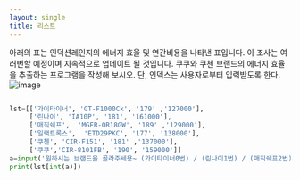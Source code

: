 ```yaml
---
layout: single
title: 리스트
---
```


아래의 표는 인덕션레인지의 에너지 효율 및 연간비용을 나타낸 표입니다. 
이 조사는 여러번할 예정이며 지속적으로 업데이트 될 것입니다. 쿠쿠와 
쿠첸 브랜드의 에너지 효율을 추출하는 프로그램을 작성해 보시오. 
단, 인덱스는 사용자로부터 입력받도록 한다.
![image](https://user-images.githubusercontent.com/80248096/111964828-60006480-8b38-11eb-8e74-cfacd47d6d7f.png)


~~~python

lst=[['가이타이너', 'GT-F1000Ck', '179' ,'127000'],
     ['린나이', 'IA10P', '181', '161000'],
     ['매직쉐프',  'MGER-OR18GW', '189' ,'129000'],
     ['일랙트록스',  'ETD29PKC', '177', '138000'],
     ['쿠첸', 'CIR-F151', '181' ,'137000'],
     ['쿠쿠','CIR-8101FB', '190', '159000']]
a=input('원하시는 브랜드을 골라주세용~ (가이타이너0번) / (린나이1번) / (매직쉐프2번) / (일랙트록스3번)/ (쿠첸4번) / (쿠쿠5번)')
print(lst[int(a)])

~~~
